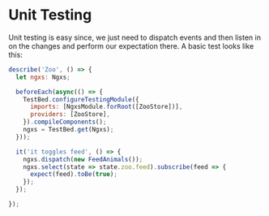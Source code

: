 # Unit Testing
Unit testing is easy since, we just need to dispatch events and then listen in on the changes and
perform our expectation there. A basic test looks like this:

```javascript
describe('Zoo', () => {
  let ngxs: Ngxs;

  beforeEach(async(() => {
    TestBed.configureTestingModule({
      imports: [NgxsModule.forRoot([ZooStore])],
      providers: [ZooStore],
    }).compileComponents();
    ngxs = TestBed.get(Ngxs);
  }));

  it('it toggles feed', () => {
    ngxs.dispatch(new FeedAnimals());
    ngxs.select(state => state.zoo.feed).subscribe(feed => {
      expect(feed).toBe(true);
    });
  });

});
```

